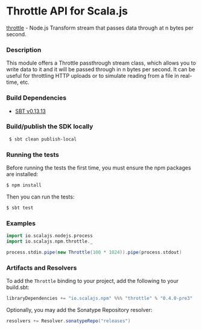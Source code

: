 Throttle API for Scala.js
================================
[throttle](https://www.npmjs.com/package/throttle) - Node.js Transform stream that passes data through at n bytes per second.

### Description

This module offers a Throttle passthrough stream class, which allows you to write data to it and it will be passed 
through in n bytes per second. It can be useful for throttling HTTP uploads or to simulate reading from a file in 
real-time, etc.

### Build Dependencies

* [SBT v0.13.13](http://www.scala-sbt.org/download.html)

### Build/publish the SDK locally

```bash
 $ sbt clean publish-local
```

### Running the tests

Before running the tests the first time, you must ensure the npm packages are installed:

```bash
$ npm install
```

Then you can run the tests:

```bash
$ sbt test
```

### Examples

```scala
import io.scalajs.nodejs.process
import io.scalajs.npm.throttle._

process.stdin.pipe(new Throttle(100 * 1024)).pipe(process.stdout)
```

### Artifacts and Resolvers

To add the `Throttle` binding to your project, add the following to your build.sbt:  

```sbt
libraryDependencies += "io.scalajs.npm" %%% "throttle" % "0.4.0-pre3"
```

Optionally, you may add the Sonatype Repository resolver:

```sbt   
resolvers += Resolver.sonatypeRepo("releases") 
```